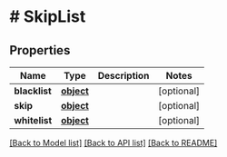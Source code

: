 # # SkipList

## Properties

Name | Type | Description | Notes
------------ | ------------- | ------------- | -------------
**blacklist** | [**object**](.md) |  | [optional] 
**skip** | [**object**](.md) |  | [optional] 
**whitelist** | [**object**](.md) |  | [optional] 

[[Back to Model list]](../../README.md#documentation-for-models) [[Back to API list]](../../README.md#documentation-for-api-endpoints) [[Back to README]](../../README.md)


